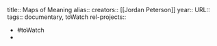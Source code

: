 title:: Maps of Meaning
alias::
creators:: [[Jordan Peterson]] 
year::
URL::
tags:: documentary, toWatch
rel-projects::


- #toWatch
-